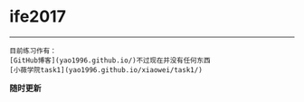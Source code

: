 # ife2017
***
	目前练习作有：
    [GitHub博客](yao1996.github.io/)不过现在并没有任何东西
    [小薇学院task1](yao1996.github.io/xiaowei/task1/)

  **随时更新**